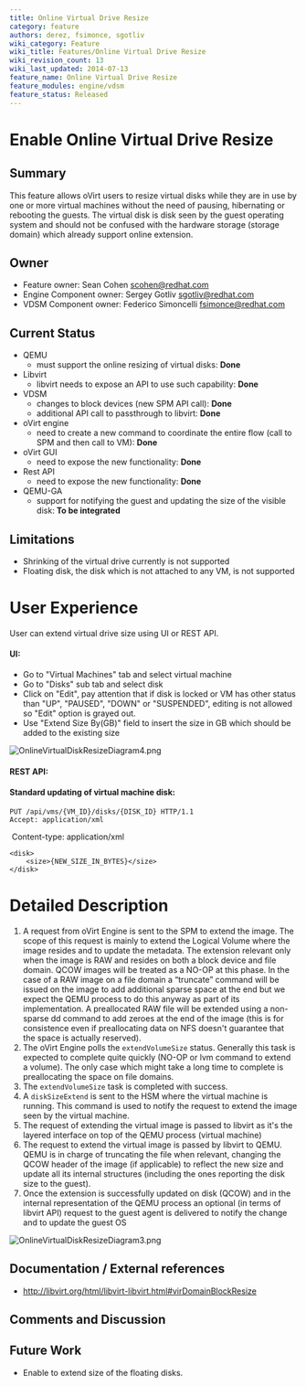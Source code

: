 ```yaml
---
title: Online Virtual Drive Resize
category: feature
authors: derez, fsimonce, sgotliv
wiki_category: Feature
wiki_title: Features/Online Virtual Drive Resize
wiki_revision_count: 13
wiki_last_updated: 2014-07-13
feature_name: Online Virtual Drive Resize
feature_modules: engine/vdsm
feature_status: Released
---
```


# Enable Online Virtual Drive Resize

## Summary

This feature allows oVirt users to resize virtual disks while they are in use by one or more virtual machines without the need of pausing, hibernating or rebooting the guests. The virtual disk is disk seen by the guest operating system and should not be confused with the hardware storage (storage domain) which already support online extension.

## Owner

*   Feature owner: Sean Cohen <scohen@redhat.com>
*   Engine Component owner: Sergey Gotliv <sgotliv@redhat.com>
*   VDSM Component owner: Federico Simoncelli <fsimonce@redhat.com>

## Current Status

*   QEMU
    -   must support the online resizing of virtual disks: **Done**
*   Libvirt
    -   libvirt needs to expose an API to use such capability: **Done**
*   VDSM
    -   changes to block devices (new SPM API call): **Done**
    -   additional API call to passthrough to libvirt: **Done**
*   oVirt engine
    -   need to create a new command to coordinate the entire flow (call to SPM and then call to VM): **Done**
*   oVirt GUI
    -   need to expose the new functionality: **Done**
*   Rest API
    -   need to expose the new functionality: **Done**
*   QEMU-GA
    -   support for notifying the guest and updating the size of the visible disk: **To be integrated**

## Limitations

*   Shrinking of the virtual drive currently is not supported
*   Floating disk, the disk which is not attached to any VM, is not supported

# User Experience

User can extend virtual drive size using UI or REST API.

#### UI:

*   Go to "Virtual Machines" tab and select virtual machine
*   Go to "Disks" sub tab and select disk
*   Click on "Edit", pay attention that if disk is locked or VM has other status than "UP", "PAUSED", "DOWN" or "SUSPENDED", editing is not allowed so "Edit" option is grayed out.
*   Use "Extend Size By(GB)" field to insert the size in GB which should be added to the existing size

![](OnlineVirtualDiskResizeDiagram4.png "OnlineVirtualDiskResizeDiagram4.png")

#### REST API:

#### Standard updating of virtual machine disk:

    PUT /api/vms/{VM_ID}/disks/{DISK_ID} HTTP/1.1
    Accept: application/xml
    Content-type: application/xml

    <disk>
        <size>{NEW_SIZE_IN_BYTES}</size>
    </disk>

# Detailed Description

1.  A request from oVirt Engine is sent to the SPM to extend the image. The scope of this request is mainly to extend the Logical Volume where the image resides and to update the metadata. The extension relevant only when the image is RAW and resides on both a block device and file domain. QCOW images will be treated as a NO-OP at this phase. In the case of a RAW image on a file domain a “truncate” command will be issued on the image to add additional sparse space at the end but we expect the QEMU process to do this anyway as part of its implementation. A preallocated RAW file will be extended using a non-sparse dd command to add zeroes at the end of the image (this is for consistence even if preallocating data on NFS doesn't guarantee that the space is actually reserved).
2.  The oVirt Engine polls the `extendVolumeSize` status. Generally this task is expected to complete quite quickly (NO-OP or lvm command to extend a volume). The only case which might take a long time to complete is preallocating the space on file domains.
3.  The `extendVolumeSize` task is completed with success.
4.  A `diskSizeExtend` is sent to the HSM where the virtual machine is running. This command is used to notify the request to extend the image seen by the virtual machine.
5.  The request of extending the virtual image is passed to libvirt as it's the layered interface on top of the QEMU process (virtual machine)
6.  The request to extend the virtual image is passed by libvirt to QEMU. QEMU is in charge of truncating the file when relevant, changing the QCOW header of the image (if applicable) to reflect the new size and update all its internal structures (including the ones reporting the disk size to the guest).
7.  Once the extension is successfully updated on disk (QCOW) and in the internal representation of the QEMU process an optional (in terms of libvirt API) request to the guest agent is delivered to notify the change and to update the guest OS

![`OnlineVirtualDiskResizeDiagram3.png`](OnlineVirtualDiskResizeDiagram3.png "OnlineVirtualDiskResizeDiagram3.png")

## Documentation / External references

*   <http://libvirt.org/html/libvirt-libvirt.html#virDomainBlockResize>

## Comments and Discussion

## Future Work

*   Enable to extend size of the floating disks.

